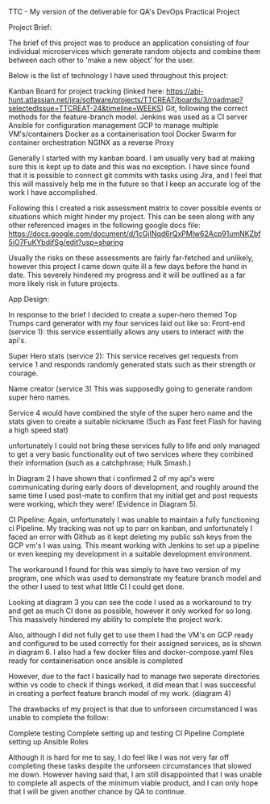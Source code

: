 TTC - My version of the deliverable for QA's DevOps Practical Project

Project Brief:

The brief of this project was to produce an application consisting of four individual microservices which generate random objects and combine them between each other to 'make a new object' for the user.

Below is the list of technology I have used throughout this project:

Kanban Board for project tracking (linked here: https://abi-hunt.atlassian.net/jira/software/projects/TTCREAT/boards/3/roadmap?selectedIssue=TTCREAT-24&timeline=WEEKS) Git, following the correct methods for the feature-branch model. Jenkins was used as a CI server Ansible for configuration management GCP to manage multiple VM's/containers Docker as a containerisation tool Docker Swarm for container orchestration NGINX as a reverse Proxy

Generally I started with my kanban board. I am usually very bad at making sure this is kept up to date and this was no exception. I have since found that it is possible to connect git commits with tasks using Jira, and I feel that this will massively help me in the future so that I keep an accurate log of the work I have accomplished.

Following this I created a risk assessment matrix to cover possible events or situations which might hinder my project. This can be seen along with any other referenced images in the following google docs file: https://docs.google.com/document/d/1cGjINqd6rQxPMlw62Acp91umNKZbf5iO7FuKYbdjfSg/edit?usp=sharing

Usually the risks on these assessments are fairly far-fetched and unlikely, however this project I came down quite ill a few days before the hand in date. This severely hindered my progress and it will be outlined as a far more likely risk in future projects.

App Design:

In response to the brief I decided to create a super-hero themed Top Trumps card generator with my four services laid out like so: Front-end (service 1): this service essentially allows any users to interact with the api's.

Super Hero stats (service 2): This service receives get requests from service 1 and responds randomly generated stats such as their strength or courage.

Name creator (service 3) This was supposedly going to generate random super hero names.

Service 4 would have combined the style of the super hero name and the stats given to create a suitable nickname (Such as Fast feet Flash for having a high speed stat)

unfortunately I could not bring these services fully to life and only managed to get a very basic functionality out of two services where they combined their information (such as a catchphrase; Hulk Smash.)

In Diagram 2 I have shown that i confirmed 2 of my api's were communicating during early doors of development, and roughly around the same time I used post-mate to confirm that my initial get and post requests were working, which they were! (Evidence in Diagram 5).

CI Pipeline: Again, unfortunately I was unable to maintain a fully functioning ci Pipeline. My tracking was not up to parr on kanban, and unfortunately I faced an error with Github as it kept deleting my public ssh keys from the GCP vm's I was using. This meant working with Jenkins to set up a pipeline or even keeping my development in a suitable development environment.

The workaround I found for this was simply to have two version of my program, one which was used to demonstrate my feature branch model and the other I used to test what little CI I could get done.

Looking at diagram 3 you can see the code I used as a workaround to try and get as much CI done as possible, however it only worked for so long. This massively hindered my ability to complete the project work.

Also, although I did not fully get to use them I had the VM's on GCP ready and configured to be used correctly for their assigned services, as is shown in diagram 6. I also had a few docker files and docker-compose.yaml files ready for containerisation once ansible is completed

However, due to the fact I basically had to manage two seperate directories within vs code to check if things worked, it did mean that I was successful in creating a perfect feature branch model of my work. (diagram 4)

The drawbacks of my project is that due to unforseen circumstanced I was unable to complete the follow:

Complete testing 
Complete setting up and testing CI Pipeline 
Complete setting up Ansible Roles

Although it is hard for me to say, I do feel like I was not very far off completing these tasks despite the unforseen circumstances that slowed me down. However having said that, I am still disappointed that I was unable to complete all aspects of the minimum viable product, and I can only hope that I will be given another chance by QA to continue.
